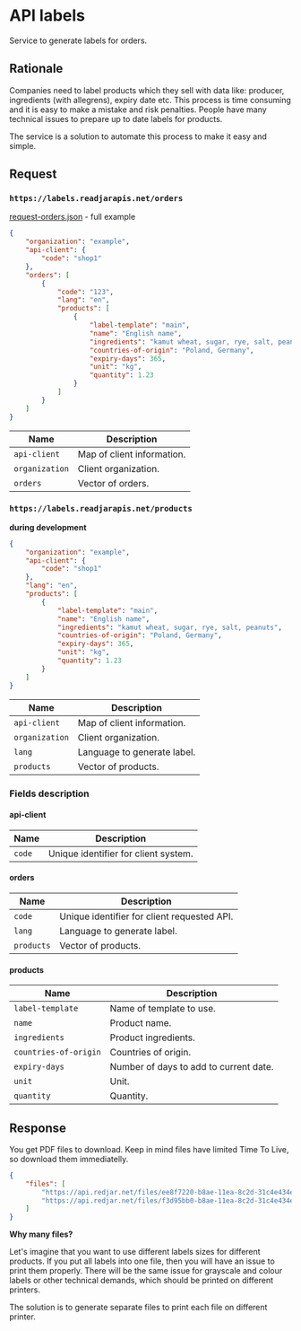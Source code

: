 # API labels

Service to generate labels for orders.

## Rationale

Companies need to label products which they sell with data like: producer, ingredients (with allegrens), expiry date etc. This process is time consuming and it is easy to make a mistake and risk penalties. People have many technical issues to prepare up to date labels for products.

The service is a solution to automate this process to make it easy and simple.

## Request

### `https://labels.readjarapis.net/orders`

[request-orders.json](request-orders.json) - full example

```json
{
    "organization": "example",
    "api-client": {
        "code": "shop1"
    },
    "orders": [
        {
            "code": "123",
            "lang": "en",
            "products": [
                {
                    "label-template": "main",
                    "name": "English name",
                    "ingredients": "kamut wheat, sugar, rye, salt, peanuts",
                    "countries-of-origin": "Poland, Germany",
                    "expiry-days": 365,
                    "unit": "kg",
                    "quantity": 1.23
                }
            ]
        }
    ]
}
```

| Name           | Description                |
| -------------- | -------------------------- |
| `api-client`   | Map of client information. |
| `organization` | Client organization.       |
| `orders`       | Vector of orders.          |

### `https://labels.readjarapis.net/products`

**during development**

```json
{
    "organization": "example",
    "api-client": {
        "code": "shop1"
    },
    "lang": "en",
    "products": [
        {
            "label-template": "main",
            "name": "English name",
            "ingredients": "kamut wheat, sugar, rye, salt, peanuts",
            "countries-of-origin": "Poland, Germany",
            "expiry-days": 365,
            "unit": "kg",
            "quantity": 1.23
        }
    ]
}
```

| Name           | Description                 |
| -------------- | --------------------------- |
| `api-client`   | Map of client information.  |
| `organization` | Client organization.        |
| `lang`         | Language to generate label. |
| `products`     | Vector of products.         |

### Fields description

#### api-client

| Name   | Description                          |
| ------ | ------------------------------------ |
| `code` | Unique identifier for client system. |

#### orders

| Name       | Description                                 |
| ---------- | ------------------------------------------- |
| `code`     | Unique identifier for client requested API. |
| `lang`     | Language to generate label.                 |
| `products` | Vector of products.                         |

#### products

| Name                  | Description                            |
| --------------------- | -------------------------------------- |
| `label-template`      | Name of template to use.               |
| `name`                | Product name.                          |
| `ingredients`         | Product ingredients.                   |
| `countries-of-origin` | Countries of origin.                   |
| `expiry-days`         | Number of days to add to current date. |
| `unit`                | Unit.                                  |
| `quantity`            | Quantity.                              |

## Response

You get PDF files to download. Keep in mind files have limited Time To Live, so download them immediatelly.

```json
{
    "files": [
        "https://api.redjar.net/files/ee8f7220-b8ae-11ea-8c2d-31c4e434e2af.pdf",
        "https://api.redjar.net/files/f3d95bb0-b8ae-11ea-8c2d-31c4e434e2af.pdf"
    ]
}
```

**Why many files?**

Let's imagine that you want to use different labels sizes for different products. If you put all labels into one file, then you will have an issue to print them properly. There will be the same issue for grayscale and colour labels or other technical demands, which should be printed on different printers.

The solution is to generate separate files to print each file on different printer.